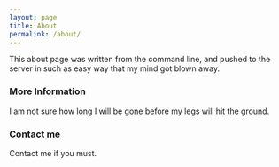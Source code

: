 ```yaml
---
layout: page
title: About
permalink: /about/
---
```


This about page was written from the command line, and pushed to the server in such as easy way that my mind got blown away.

### More Information

I am not sure how long I will be gone before my legs will hit the ground.

### Contact me

Contact me if you must.
